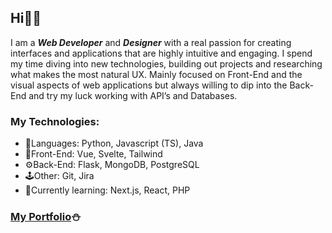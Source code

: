 ## Hi👋🏽

I am a ***Web Developer*** and ***Designer*** with a real passion for creating interfaces and applications that are highly intuitive and engaging. I spend my time diving into new technologies, building out projects and researching what makes the most natural UX. Mainly focused on Front-End and the visual aspects of web applications but always willing to dip into the Back-End and try my luck working with API’s and Databases.

### My Technologies:
- 🎨Languages: Python, Javascript (TS), Java
- 📱Front-End: Vue, Svelte, Tailwind
- ⚙️Back-End: Flask, MongoDB, PostgreSQL
- 🕹Other: Git, Jira
- 🚧Currently learning: Next.js, React, PHP

### [My Portfolio](https://piotrkazala.com/)⛄️
<!--

[![Piotr's GitHub stats](https://github-readme-stats.vercel.app/api?username=pkazala)](https://github.com/pkazala/github-readme-stats)

-->
